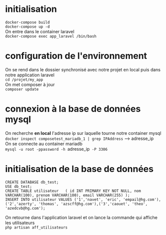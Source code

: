 # initialisation  
`docker-compose build`  
`docker-compose up -d`  
On entre dans le container laravel  
`docker-compose exec app_laravel /bin/bash`  

# configuration de l'environnement 
On se rend dans le dossier synchronisé avec notre projet en local puis dans notre application laravel  
`cd /projet/my_app`  
On met composer à jour  
`composer update`  

# connexion à la base de données mysql
On recherche **en local** l'adresse ip sur laquelle tourne notre container mysql  
`docker inspect composetest_mariadb_1 | grep IPAddress` --> adresse_ip  
On se connecte au container mariadb  
`mysql -u root -ppassword -h `adresse_ip` -P 3306`  

# initialisation de la base de données
`CREATE DATABASE db_test;`  
`USE db_test;`  
`CREATE TABLE utilisateur  
(
    id INT PRIMARY KEY NOT NULL,
    nom VARCHAR(100),
    prenom VARCHAR(100),
    email VARCHAR(255)
);`  
`INSERT INTO utilisateur VALUES ('1','navet', 'eric', 'empail@hg.com'),('2','azerty', 'thomas', 'azscff@hg.com'),('3','caouet', 'theo', 'azedcvb@hg.com');`

On retourne dans l'application laravel et on lance la commande qui affiche les utilisateurs  
`php artisan aff_utilisateurs`
